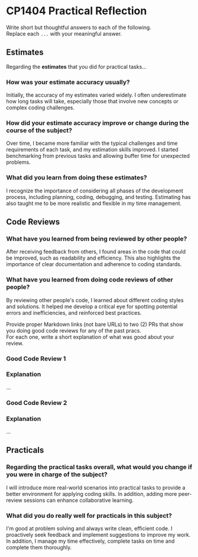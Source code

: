 # CP1404 Practical Reflection

Write short but thoughtful answers to each of the following.  
Replace each `...` with your meaningful answer.

## Estimates

Regarding the **estimates** that you did for practical tasks...

### How was your estimate accuracy usually?

Initially, the accuracy of my estimates varied widely. I often underestimate how long tasks will take, especially those that involve new concepts or complex coding challenges.

### How did your estimate accuracy improve or change during the course of the subject?

Over time, I became more familiar with the typical challenges and time requirements of each task, and my estimation skills improved. I started benchmarking from previous tasks and allowing buffer time for unexpected problems.

### What did you learn from doing these estimates?

I recognize the importance of considering all phases of the development process, including planning, coding, debugging, and testing. Estimating has also taught me to be more realistic and flexible in my time management.

## Code Reviews

### What have you learned from being reviewed by other people?

After receiving feedback from others, I found areas in the code that could be improved, such as readability and efficiency. This also highlights the importance of clear documentation and adherence to coding standards.

### What have you learned from doing code reviews of other people?

By reviewing other people's code, I learned about different coding styles and solutions. It helped me develop a critical eye for spotting potential errors and inefficiencies, and reinforced best practices.

Provide proper Markdown links (not bare URLs) to two (2) PRs that show you doing good code reviews for any of the past
pracs.  
For each one, write a short explanation of what was good about your review.

### Good Code Review 1

[]()

### Explanation

...

### Good Code Review 2

[]()

### Explanation

...

## Practicals

### Regarding the **practical tasks** overall, what would you change if you were in charge of the subject?

I will introduce more real-world scenarios into practical tasks to provide a better environment for applying coding skills. In addition, adding more peer-review sessions can enhance collaborative learning.

### What did you do really well for practicals in this subject?

I'm good at problem solving and always write clean, efficient code. I proactively seek feedback and implement suggestions to improve my work. In addition, I manage my time effectively, complete tasks on time and complete them thoroughly.
